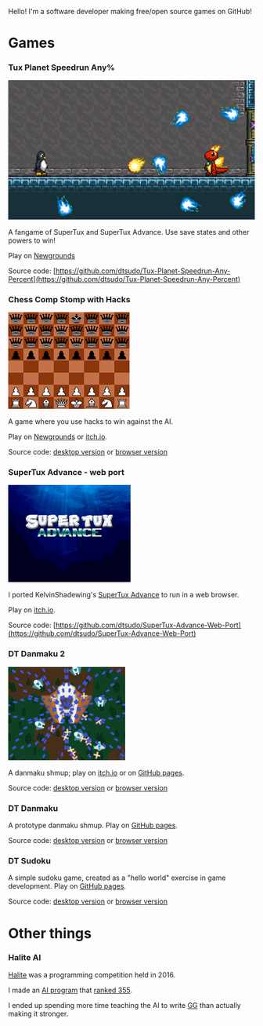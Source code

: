 Hello! I'm a software developer making free/open source games on GitHub!

# Games

### Tux Planet Speedrun Any%

![screenshot](TuxPlanetSpeedrunScreenshot.png)

A fangame of SuperTux and SuperTux Advance. Use save states and other powers to win!

Play on [Newgrounds](https://www.newgrounds.com/portal/view/857405)

Source code: [https://github.com/dtsudo/Tux-Planet-Speedrun-Any-Percent](https://github.com/dtsudo/Tux-Planet-Speedrun-Any-Percent)

### Chess Comp Stomp with Hacks

![screenshot](ChessCompStompScreenshot.png)

A game where you use hacks to win against the AI.

Play on [Newgrounds](https://www.newgrounds.com/portal/view/835619) or [itch.io](https://dtsudo.itch.io/chess-comp-stomp-with-hacks).

Source code: [desktop version](https://github.com/dtsudo/Chess-Comp-Stomp-with-Hacks-Desktop-Version) or [browser version](https://github.com/dtsudo/Chess-Comp-Stomp-with-Hacks-Web-Browser-Version)

### SuperTux Advance - web port

![screenshot](SuperTuxAdvanceScreenshot.png)

I ported KelvinShadewing's [SuperTux Advance](https://github.com/KelvinShadewing/supertux-advance) to run in a web browser.

Play on [itch.io](https://dtsudo.itch.io/supertux-advance-beta-web-version-port).

Source code: [https://github.com/dtsudo/SuperTux-Advance-Web-Port](https://github.com/dtsudo/SuperTux-Advance-Web-Port)

### DT Danmaku 2

![screenshot](DTDanmaku2Screenshot.png)

A danmaku shmup; play on [itch.io](https://dtsudo.itch.io/dt-danmaku-2) or on [GitHub pages](https://dtsudo.github.io/DT-Danmaku-2-Web-Browser-Version-Demo/DTDanmaku2.html?fps=60&playerbulletspread=1&playerbulletstrength=1&numlives=3).

Source code: [desktop version](https://github.com/dtsudo/DT-Danmaku-2) or [browser version](https://github.com/dtsudo/DT-Danmaku-2-Web-Browser-Version)

### DT Danmaku

A prototype danmaku shmup. Play on [GitHub pages](https://dtsudo.github.io/DT-Danmaku-Web-Browser-Version-Demo/DTDanmaku.html?fps=30).

Source code: [desktop version](https://github.com/dtsudo/DT-Danmaku) or [browser version](https://github.com/dtsudo/DT-Danmaku-Web-Browser-Version)

### DT Sudoku

A simple sudoku game, created as a "hello world" exercise in game development. Play on [GitHub pages](https://dtsudo.github.io/DT-Sudoku-Web-Browser-Version-Demo/DTSudoku.html).

Source code: [desktop version](https://github.com/dtsudo/DT-Sudoku) or [browser version](https://github.com/dtsudo/DT-Sudoku-Web-Browser-Version)

# Other things

### Halite AI

[Halite](https://github.com/HaliteChallenge/Halite) was a programming competition held in 2016.

I made an [AI program](https://github.com/dtsudo/HaliteAI) that [ranked 355](https://2016.halite.io/user.html?userID=3326).

I ended up spending more time teaching the AI to write [GG](https://2016.halite.io/game.html?replay=ar1487294118-2779129654.hlt) than actually making it stronger.

